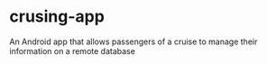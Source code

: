 # crusing-app
An Android app that allows passengers of a cruise to manage their information on a remote database
